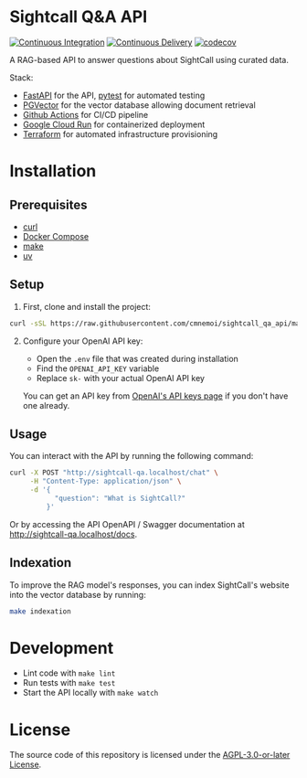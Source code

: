 # Sightcall Q&A API

[![Continuous Integration](https://github.com/cmnemoi/sightcall_qa_api/actions/workflows/continuous_integration.yaml/badge.svg)](https://github.com/cmnemoi/sightcall_qa_api/actions/workflows/continuous_integration.yaml)
[![Continuous Delivery](https://github.com/cmnemoi/sightcall_qa_api/actions/workflows/continuous_delivery.yaml/badge.svg)](https://github.com/cmnemoi/sightcall_qa_api/actions/workflows/continuous_delivery.yaml)
[![codecov](https://codecov.io/gh/cmnemoi/sightcall_qa_api/graph/badge.svg?token=FLAARH38AG)](https://codecov.io/gh/cmnemoi/sightcall_qa_api)

A RAG-based API to answer questions about SightCall using curated data.

Stack:
- [FastAPI](https://fastapi.tiangolo.com/) for the API, [pytest](https://docs.pytest.org/en/stable/) for automated testing
- [PGVector](https://github.com/pgvector/pgvector) for the vector database allowing document retrieval
- [Github Actions](https://github.com/features/actions) for CI/CD pipeline
- [Google Cloud Run](https://cloud.google.com/run) for containerized deployment
- [Terraform](https://www.terraform.io/) for automated infrastructure provisioning

# Installation

## Prerequisites

- [curl](https://curl.se/)
- [Docker Compose](https://docs.docker.com/compose/install/)
- [make](https://www.gnu.org/software/make/)
- [uv](https://docs.astral.sh/uv/getting-started/installation/)

## Setup

1. First, clone and install the project:

```bash
curl -sSL https://raw.githubusercontent.com/cmnemoi/sightcall_qa_api/main/clone-and-install | bash
```

2. Configure your OpenAI API key:
   - Open the `.env` file that was created during installation
   - Find the `OPENAI_API_KEY` variable
   - Replace `sk-` with your actual OpenAI API key

   You can get an API key from [OpenAI's API keys page](https://platform.openai.com/api-keys) if you don't have one already.

## Usage

You can interact with the API by running the following command:

```bash
curl -X POST "http://sightcall-qa.localhost/chat" \
     -H "Content-Type: application/json" \
     -d '{
           "question": "What is SightCall?"
         }'
```

Or by accessing the API OpenAPI / Swagger documentation at http://sightcall-qa.localhost/docs.

## Indexation

To improve the RAG model's responses, you can index SightCall's website into the vector database by running:

```bash
make indexation
```

# Development

- Lint code with `make lint`
- Run tests with `make test`
- Start the API locally with `make watch`

# License

The source code of this repository is licensed under the [AGPL-3.0-or-later License](LICENSE).